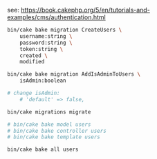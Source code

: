 see: https://book.cakephp.org/5/en/tutorials-and-examples/cms/authentication.html

```bash
bin/cake bake migration CreateUsers \
    username:string \
    password:string \
    token:string \
    created \
    modified

bin/cake bake migration AddIsAdminToUsers \
    isAdmin:boolean

# change isAdmin:
    # 'default' => false,

```

```bash
bin/cake migrations migrate
```

```bash
# bin/cake bake model users
# bin/cake bake controller users
# bin/cake bake template users

bin/cake bake all users
```
